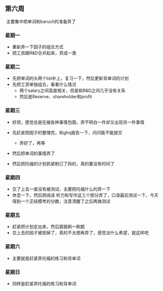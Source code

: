 ## 第六周

​	主要集中把单词和baruch的准备弄了

### 星期一

- 重新弄一下因子的组合方式
- 把工资跟R&D合并起来，弄成一类

### 星期二

- 先把单词的头两个list补上，复习一下，然后更新背单词的计划
- 先把工资单独组合，看看什么情况
  - 两个salary之间高度相关，但是和R&D之间几乎没有关系
  - 然后是Reserve、shareholder和profit

### 星期三

- 好烦，感觉总是在被各种事情包围，弄不明白一件却又出现另一件事情
- 先赶紧把因子的整理完，和ghq报告一下，问问能不能提交
  - 弄好了，再等

- 然后把单词的事情弄了
- 然后把托福的计划抓紧制订了妈的，真的要没有时间了


### 星期四 

- 交了上去一直没有被测试，主要把托福什么的弄一下
- 休息一下，然后把阅读 听力和写作这三个部分弄了，口语最后测试一下，今天得到一个正经模考的分数，注意清醒了之后再做测试

### 星期五

- 赶紧把计划定出来，然后狠狠刷一刷题
- 交上去的因子被拒掉了，真的不太想再弄了，感觉没什么希望，就这样吧


### 星期六

- 主要就是赶紧弄托福的练习和背单词

### 星期日

- 同样是赶紧弄托福的练习和背单词